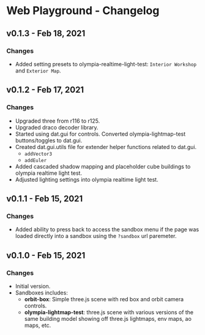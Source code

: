 # Web Playground - Changelog

## v0.1.3 - Feb 18, 2021

### Changes

- Added setting presets to olympia-realtime-light-test: `Interior Workshop` and `Exterior Map`.

## v0.1.2 - Feb 17, 2021

### Changes

- Upgraded three from r116 to r125.
- Upgraded draco decoder library.
- Started using dat.gui for controls. Converted olympia-lightmap-test buttons/toggles to dat.gui.
- Created dat.gui.utils file for extender helper functions related to dat.gui.
  - `addVector3`
  - `addEuler`
- Added cascaded shadow mapping and placeholder cube buildings to olympia realtime light test.
- Adjusted lighting settings into olympia realtime light test.
  
## v0.1.1 - Feb 15, 2021

### Changes

- Added ability to press back to access the sandbox menu if the page was loaded directly into a sandbox using the `?sandbox` url paremeter.

## v0.1.0 - Feb 15, 2021

### Changes

- Initial version.
- Sandboxes includes:
  - **orbit-box**: Simple three.js scene with red box and orbit camera controls.
  - **olympia-lightmap-test**: three.js scene with various versions of the same building model showing off three.js lightmaps, env maps, ao maps, etc.